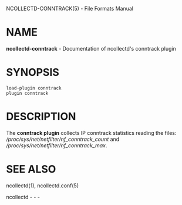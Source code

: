 NCOLLECTD-CONNTRACK(5) - File Formats Manual

# NAME

**ncollectd-conntrack** - Documentation of ncollectd's conntrack plugin

# SYNOPSIS

	load-plugin conntrack
	plugin conntrack

# DESCRIPTION

The **conntrack plugin** collects IP conntrack statistics reading the files:
*/proc/sys/net/netfilter/nf\_conntrack\_count* and
*/proc/sys/net/netfilter/nf\_conntrack\_max*.

# SEE ALSO

ncollectd(1),
ncollectd.conf(5)

ncollectd - - -
